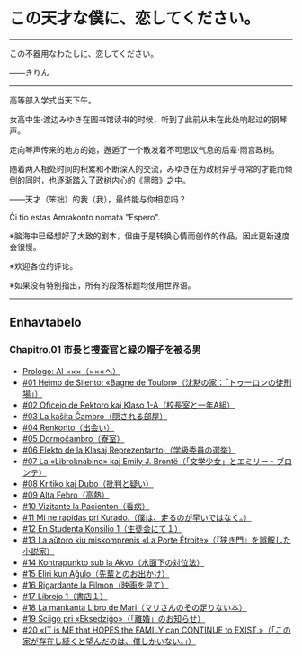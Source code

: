 # この天才な僕に、恋してください。

***

この不器用なわたしに、恋してください。

——きりん

***

高等部入学式当天下午。

女高中生·渡边みゆき在图书馆读书的时候，听到了此前从未在此处响起过的钢琴声。

走向琴声传来的地方的她，邂逅了一个散发着不可思议气息的后辈·雨宫政树。

随着两人相处时间的积累和不断深入的交流，みゆき在为政树异乎寻常的才能而倾倒的同时，也逐渐踏入了政树内心的《黑暗》之中。

——天才（笨拙）的我（我），最终能与你相恋吗？

Ĉi tio estas Amrakonto nomata "Espero".

※脑海中已经想好了大致的剧本，但由于是转换心情而创作的作品，因此更新速度会很慢。

※欢迎各位的评论。

※如果没有特别指出，所有的段落标题均使用世界语。

***

## Enhavtabelo

### Chapitro.01 市長と捜査官と緑の帽子を被る男

* [Prologo: Al ×××（×××へ）](vol1/00-prologue.md)
* [#01 Hejmo de Silento: «Bagne de Toulon»（沈黙の家：「トゥーロンの徒刑場」）](vol1/01-01.md)
* [#02 Oficejo de Rektoro kaj Klaso 1-A（校長室と一年A組）](vol1/01-02.md)
* [#03 La kaŝita Ĉambro（隠される部屋）](vol1/01-03.md)
* [#04 Renkonto（出会い）](vol1/01-04.md)
* [#05 Dormoĉambro（寮室）](vol1/01-05.md)
* [#06 Elekto de la Klasaj Reprezentantoj（学級委員の選挙）](vol1/01-06.md)
* [#07 La «Libroknabino» kaj Emily J. Brontë（「文学少女」とエミリー・ブロンテ）](vol1/01-07.md)
* [#08 Kritiko kaj Dubo（批判と疑い）](vol1/01-08.md)
* [#09 Alta Febro（高熱）](vol1/01-09.md)
* [#10 Vizitante la Pacienton（看病）](vol1/01-10.md)
* [#11 Mi ne rapidas pri Kurado.（僕は、走るのが早いではなく。）](vol1/01-11.md)
* [#12 En Studenta Konsilio 1（生徒会にて１）](vol1/01-12.md)
* [#13 La aŭtoro kiu miskomprenis «La Porte Étroite»（『狭き門』を誤解した小説家）](vol1/01-13.md)
* [#14 Kontrapunkto sub la Akvo（水面下の対位法）](vol1/01-14.md)
* [#15 Eliri kun Aĝulo（先輩とのお出かけ）](vol1/01-15.md)
* [#16 Rigardante la Filmon（映画を見て）](vol1/01-16.md)
* [#17 Librejo 1（書店１）](vol1/01-17.md)
* [#18 La mankanta Libro de Mari（マリさんのその足りない本）](vol1/01-18.md)
* [#19 Sciigo pri «Eksedziĝo»（「離婚」のお知らせ）](vol1/01-19.md)
* [#20 «IT is ME that HOPES the FAMILY can CONTINUE to EXIST.»（「この家が存在し続くと望んだのは、僕しかいない。」）](vol1/01-20.md)
